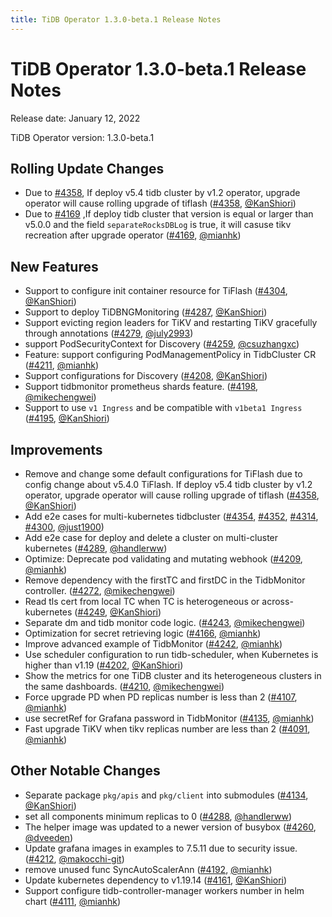 ```yaml
---
title: TiDB Operator 1.3.0-beta.1 Release Notes
---
```

# TiDB Operator 1.3.0-beta.1 Release Notes

Release date: January 12, 2022

TiDB Operator version: 1.3.0-beta.1

## Rolling Update Changes

- Due to [#4358](https://github.com/pingcap/tidb-operator/pull/4358), If deploy v5.4 tidb cluster by v1.2 operator, upgrade operator will cause rolling upgrade of tiflash ([#4358](https://github.com/pingcap/tidb-operator/pull/4358), [@KanShiori](https://github.com/KanShiori))
- Due to [#4169](https://github.com/pingcap/tidb-operator/pull/4169) ,If deploy tidb cluster that version is equal or larger than v5.0.0 and the field `separateRocksDBLog` is true, it will casuse tikv recreation after upgrade operator ([#4169](https://github.com/pingcap/tidb-operator/pull/4169), [@mianhk](https://github.com/mianhk))

## New Features

- Support to configure init container resource for TiFlash ([#4304](https://github.com/pingcap/tidb-operator/pull/4304), [@KanShiori](https://github.com/KanShiori))
- Support to deploy TiDBNGMonitoring ([#4287](https://github.com/pingcap/tidb-operator/pull/4287), [@KanShiori](https://github.com/KanShiori))
- Support evicting region leaders for TiKV and restarting TiKV gracefully through annotations ([#4279](https://github.com/pingcap/tidb-operator/pull/4279), [@july2993](https://github.com/july2993))
- support PodSecurityContext for Discovery ([#4259](https://github.com/pingcap/tidb-operator/pull/4259), [@csuzhangxc](https://github.com/csuzhangxc))
- Feature: support configuring PodManagementPolicy in TidbCluster CR ([#4211](https://github.com/pingcap/tidb-operator/pull/4211), [@mianhk](https://github.com/mianhk))
- Support configurations for Discovery ([#4208](https://github.com/pingcap/tidb-operator/pull/4208), [@KanShiori](https://github.com/KanShiori))
- Support tidbmonitor prometheus shards feature. ([#4198](https://github.com/pingcap/tidb-operator/pull/4198), [@mikechengwei](https://github.com/mikechengwei))
- Support to use `v1 Ingress` and be compatible with `v1beta1 Ingress` ([#4195](https://github.com/pingcap/tidb-operator/pull/4195), [@KanShiori](https://github.com/KanShiori))

## Improvements

- Remove and change some default configurations for TiFlash due to config change about v5.4.0 TiFlash. If deploy v5.4 tidb cluster by v1.2 operator, upgrade operator will cause rolling upgrade of tiflash ([#4358](https://github.com/pingcap/tidb-operator/pull/4358), [@KanShiori](https://github.com/KanShiori))
- Add e2e cases for multi-kubernetes tidbcluster ([#4354](https://github.com/pingcap/tidb-operator/pull/4354), [#4352](https://github.com/pingcap/tidb-operator/pull/4352), [#4314](https://github.com/pingcap/tidb-operator/pull/4314), [#4300](https://github.com/pingcap/tidb-operator/pull/4300), [@just1900](https://github.com/just1900))
- Add e2e case for deploy and delete a cluster on multi-cluster kubernetes ([#4289](https://github.com/pingcap/tidb-operator/pull/4289), [@handlerww](https://github.com/handlerww))
- Optimize: Deprecate pod validating and mutating webhook ([#4209](https://github.com/pingcap/tidb-operator/pull/4209), [@mianhk](https://github.com/mianhk))
- Remove dependency with the firstTC and firstDC in the TidbMonitor controller. ([#4272](https://github.com/pingcap/tidb-operator/pull/4272), [@mikechengwei](https://github.com/mikechengwei))
- Read tls cert from local TC when TC is heterogeneous or across-kubernetes ([#4249](https://github.com/pingcap/tidb-operator/pull/4249), [@KanShiori](https://github.com/KanShiori))
- Separate dm and tidb monitor code logic. ([#4243](https://github.com/pingcap/tidb-operator/pull/4243), [@mikechengwei](https://github.com/mikechengwei))
- Optimization for secret retrieving logic ([#4166](https://github.com/pingcap/tidb-operator/pull/4166), [@mianhk](https://github.com/mianhk))
- Improve advanced example of TidbMonitor ([#4242](https://github.com/pingcap/tidb-operator/pull/4242), [@mianhk](https://github.com/mianhk))
- Use scheduler configuration to run tidb-scheduler, when Kubernetes is higher than  v1.19 ([#4202](https://github.com/pingcap/tidb-operator/pull/4202), [@KanShiori](https://github.com/KanShiori))
- Show the metrics for one TiDB cluster and its heterogeneous clusters in the same dashboards. ([#4210](https://github.com/pingcap/tidb-operator/pull/4210), [@mikechengwei](https://github.com/mikechengwei))
- Force upgrade PD when PD replicas number is less than 2 ([#4107](https://github.com/pingcap/tidb-operator/pull/4107), [@mianhk](https://github.com/mianhk))
- use secretRef for Grafana password in TidbMonitor ([#4135](https://github.com/pingcap/tidb-operator/pull/4135), [@mianhk](https://github.com/mianhk))
- Fast upgrade TiKV when tikv replicas number are less than 2 ([#4091](https://github.com/pingcap/tidb-operator/pull/4091), [@mianhk](https://github.com/mianhk))

## Other Notable Changes

- Separate package `pkg/apis` and `pkg/client` into submodules ([#4134](https://github.com/pingcap/tidb-operator/pull/4134), [@KanShiori](https://github.com/KanShiori))
- set all components minimum replicas to 0 ([#4288](https://github.com/pingcap/tidb-operator/pull/4288), [@handlerww](https://github.com/handlerww))
- The helper image was updated to a newer version of busybox ([#4260](https://github.com/pingcap/tidb-operator/pull/4260), [@dveeden](https://github.com/dveeden))
- Update grafana images in examples to 7.5.11 due to security issue. ([#4212](https://github.com/pingcap/tidb-operator/pull/4212), [@makocchi-git](https://github.com/makocchi-git))
- remove unused func SyncAutoScalerAnn ([#4192](https://github.com/pingcap/tidb-operator/pull/4192), [@mianhk](https://github.com/mianhk))
- Update kubernetes dependency to v1.19.14 ([#4161](https://github.com/pingcap/tidb-operator/pull/4161), [@KanShiori](https://github.com/KanShiori))
- Support configure tidb-controller-manager workers number in helm chart ([#4111](https://github.com/pingcap/tidb-operator/pull/4111), [@mianhk](https://github.com/mianhk))

